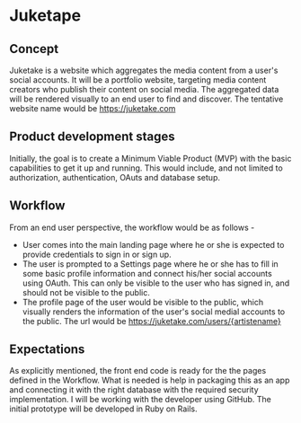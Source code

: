 # Juketape

## Concept
Juketake is a website which aggregates the media content from a user's social accounts. It will be a portfolio website, targeting media content creators who publish their content on social media. The aggregated data will be rendered visually to an end user to find and discover. The tentative website name would be https://juketake.com 

## Product development stages
Initially, the goal is to create a Minimum Viable Product (MVP) with the basic capabilities to get it up and running. This would include, and not limited to authorization, authentication, OAuts and database setup. 


## Workflow

From an end user perspective, the workflow would be as follows -  

* User comes into the main landing page where he or she is expected to provide credentials to sign in or sign up.  
* The user is prompted to a Settings page where he or she has to fill in some basic profile information and connect his/her social accounts using OAuth. This can only be visible to the user who has signed in, and should not be visible to the public.   
* The profile page of the user would be visible to the public, which visually renders the information of the user's social medial accounts to the public. The url would be https://juketake.com/users/{artistename}

## Expectations
As explicitly mentioned, the front end code is ready for the the pages defined in the Workflow. What is needed is help in packaging this as an app and connecting it with the right database with the required security implementation. I will be working with the developer using GitHub. The initial prototype will be developed in Ruby on Rails.



